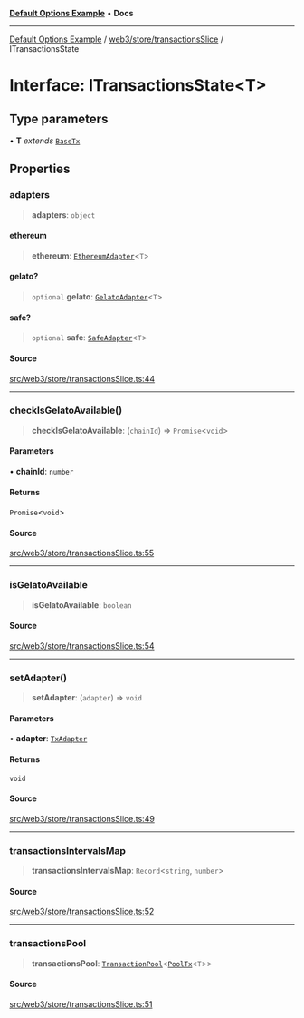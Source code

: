 [**Default Options Example**](../../../../README.md) • **Docs**

***

[Default Options Example](../../../../modules.md) / [web3/store/transactionsSlice](../README.md) / ITransactionsState

# Interface: ITransactionsState\<T\>

## Type parameters

• **T** *extends* [`BaseTx`](../../../adapters/types/type-aliases/BaseTx.md)

## Properties

### adapters

> **adapters**: `object`

#### ethereum

> **ethereum**: [`EthereumAdapter`](../../../adapters/EthereumAdapter/classes/EthereumAdapter.md)\<`T`\>

#### gelato?

> `optional` **gelato**: [`GelatoAdapter`](../../../adapters/GelatoAdapter/classes/GelatoAdapter.md)\<`T`\>

#### safe?

> `optional` **safe**: [`SafeAdapter`](../../../adapters/SafeAdapter/classes/SafeAdapter.md)\<`T`\>

#### Source

[src/web3/store/transactionsSlice.ts:44](https://github.com/bgd-labs/fe-shared/blob/022d31eeb7e61eeffe2ddf65992458f822122ffc/src/web3/store/transactionsSlice.ts#L44)

***

### checkIsGelatoAvailable()

> **checkIsGelatoAvailable**: (`chainId`) => `Promise`\<`void`\>

#### Parameters

• **chainId**: `number`

#### Returns

`Promise`\<`void`\>

#### Source

[src/web3/store/transactionsSlice.ts:55](https://github.com/bgd-labs/fe-shared/blob/022d31eeb7e61eeffe2ddf65992458f822122ffc/src/web3/store/transactionsSlice.ts#L55)

***

### isGelatoAvailable

> **isGelatoAvailable**: `boolean`

#### Source

[src/web3/store/transactionsSlice.ts:54](https://github.com/bgd-labs/fe-shared/blob/022d31eeb7e61eeffe2ddf65992458f822122ffc/src/web3/store/transactionsSlice.ts#L54)

***

### setAdapter()

> **setAdapter**: (`adapter`) => `void`

#### Parameters

• **adapter**: [`TxAdapter`](../../../adapters/types/enumerations/TxAdapter.md)

#### Returns

`void`

#### Source

[src/web3/store/transactionsSlice.ts:49](https://github.com/bgd-labs/fe-shared/blob/022d31eeb7e61eeffe2ddf65992458f822122ffc/src/web3/store/transactionsSlice.ts#L49)

***

### transactionsIntervalsMap

> **transactionsIntervalsMap**: `Record`\<`string`, `number`\>

#### Source

[src/web3/store/transactionsSlice.ts:52](https://github.com/bgd-labs/fe-shared/blob/022d31eeb7e61eeffe2ddf65992458f822122ffc/src/web3/store/transactionsSlice.ts#L52)

***

### transactionsPool

> **transactionsPool**: [`TransactionPool`](../type-aliases/TransactionPool.md)\<[`PoolTx`](../type-aliases/PoolTx.md)\<`T`\>\>

#### Source

[src/web3/store/transactionsSlice.ts:51](https://github.com/bgd-labs/fe-shared/blob/022d31eeb7e61eeffe2ddf65992458f822122ffc/src/web3/store/transactionsSlice.ts#L51)
